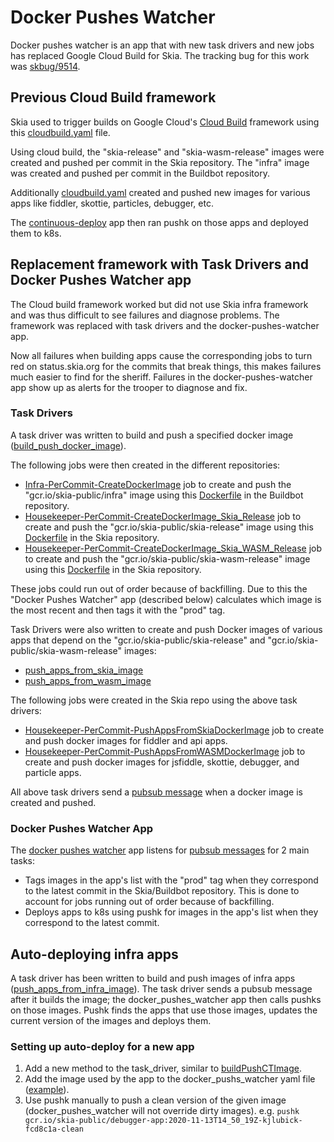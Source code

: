Docker Pushes Watcher
=====================

Docker pushes watcher is an app that with new task drivers and new jobs has replaced
Google Cloud Build for Skia. The tracking bug for this work was [skbug/9514](https://bugs.chromium.org/p/skia/issues/detail?id=9514).


## Previous Cloud Build framework

Skia used to trigger builds on Google Cloud's [Cloud Build](https://cloud.google.com/cloud-build/)
framework using this [cloudbuild.yaml](https://skia.googlesource.com/skia/+show/6f217e0f8d2e5f06e36d426becd818aeefe39919/docker/cloudbuild.yaml) file.

Using cloud build, the "skia-release" and "skia-wasm-release" images were created and pushed per
commit in the Skia repository. The "infra" image was created and pushed per commit in the Buildbot
 repository.

Additionally [cloudbuild.yaml](https://skia.googlesource.com/skia/+show/6f217e0f8d2e5f06e36d426becd818aeefe39919/docker/cloudbuild.yaml)
created and pushed new images for various apps like fiddler, skottie, particles, debugger, etc.

The [continuous-deploy](https://skia.googlesource.com/buildbot/+show/1985cd594e9f8c7bdec82b89e110df7466ee3cf8/kube/go/continuous-deploy/)
app then ran pushk on those apps and deployed them to k8s.


## Replacement framework with Task Drivers and Docker Pushes Watcher app

The Cloud build framework worked but did not use Skia infra framework and was thus difficult to see
failures and diagnose problems. The framework was replaced with task drivers and the
docker-pushes-watcher app.

Now all failures when building apps cause the corresponding jobs to turn red on status.skia.org for
the commits that break things, this makes failures much easier to find for the sheriff.
Failures in the docker-pushes-watcher app show up as alerts for the trooper to diagnose and fix.


### Task Drivers

A task driver was written to build and push a specified docker image
([build_push_docker_image](https://skia.googlesource.com/buildbot/+show/master/infra/bots/task_drivers/build_push_docker_image/)).

The following jobs were then created in the different repositories:
* [Infra-PerCommit-CreateDockerImage](https://status.skia.org/repo/infra?commit_label=author&filter=search&search_value=CreateDockerImage)
  job to create and push the "gcr.io/skia-public/infra" image using this [Dockerfile](https://skia.googlesource.com/buildbot/+show/master/docker/Dockerfile)
  in the Buildbot repository.
* [Housekeeper-PerCommit-CreateDockerImage_Skia_Release](https://status.skia.org/repo/skia?commit_label=author&filter=search&search_value=CreateDockerImage_Skia_Release)
  job to create and push the "gcr.io/skia-public/skia-release" image using this [Dockerfile](https://skia.googlesource.com/skia/+show/master/docker/skia-release/Dockerfile)
  in the Skia repository.
* [Housekeeper-PerCommit-CreateDockerImage_Skia_WASM_Release](https://status.skia.org/repo/skia?commit_label=author&filter=search&search_value=CreateDockerImage_Skia_WASM_Release)
  job to create and push the "gcr.io/skia-public/skia-wasm-release" image using this [Dockerfile](https://skia.googlesource.com/skia/+show/master/docker/skia-wasm-release/Dockerfile)
  in the Skia repository.

These jobs could run out of order because of backfilling. Due to this the "Docker Pushes Watcher"
app (described below) calculates which image is the most recent and then tags it with the
"prod" tag.

Task Drivers were also written to create and push Docker images of various apps that depend on the
"gcr.io/skia-public/skia-release" and "gcr.io/skia-public/skia-wasm-release" images:
* [push_apps_from_skia_image](https://skia.googlesource.com/buildbot/+show/master/infra/bots/task_drivers/push_apps_from_skia_image/)
* [push_apps_from_wasm_image](https://skia.googlesource.com/buildbot/+show/master/infra/bots/task_drivers/push_apps_from_wasm_image/)

The following jobs were created in the Skia repo using the above task drivers:
* [Housekeeper-PerCommit-PushAppsFromSkiaDockerImage](https://status.skia.org/repo/skia?commit_label=author&filter=search&search_value=PushAppsFromSkiaDockerImage)
  job to create and push docker images for fiddler and api apps.
* [Housekeeper-PerCommit-PushAppsFromWASMDockerImage](https://status.skia.org/repo/skia?commit_label=author&filter=search&search_value=PushAppsFromWASMDockerImage)
  job to create and push docker images for jsfiddle, skottie, debugger, and particle apps.

All above task drivers send a [pubsub message](https://skia.googlesource.com/buildbot/+show/master/go/docker/build/pubsub/pubsub.go#15)
when a docker image is created and pushed.

### Docker Pushes Watcher App

The [docker pushes watcher](https://skia.googlesource.com/buildbot/+show/master/docker_pushes_watcher/)
app listens for [pubsub messages](https://skia.googlesource.com/buildbot/+show/master/go/docker/build/pubsub/pubsub.go#15) for 2 main tasks:
* Tags images in the app's list with the "prod" tag when they correspond to the latest commit in the
  Skia/Buildbot repository. This is done to account for jobs running out of order because of
  backfilling.
* Deploys apps to k8s using pushk for images in the app's list when they correspond to the
  latest commit.


## Auto-deploying infra apps

A task driver has been written to build and push images of infra apps ([push_apps_from_infra_image](https://skia.googlesource.com/buildbot/+show/master/infra/bots/task_drivers/push_apps_from_infra_image/)).
The task driver sends a pubsub message after it builds the image; the docker_pushes_watcher app
then calls pushks on those images. Pushk finds the apps that use those images, updates the
current version of the images and deploys them.

### Setting up auto-deploy for a new app

1. Add a new method to the task_driver, similar to
  [buildPushCTImage](https://skia.googlesource.com/buildbot/+show/c7ce9ee7b475f4c8032301225baccbd4442f7f0f/infra/bots/task_drivers/push_apps_from_infra_image/push_apps_from_infra_image.go#189).
2. Add the image used by the app to the docker_pushs_watcher yaml file ([example](https://skia.googlesource.com/k8s-config/+diff/399dc9fbeca5f2c92a67d4d25d7273ee5cf4b680%5E%21/#F0)).
3. Use pushk manually to push a clean version of the given image (docker_pushes_watcher will not
  override dirty images). e.g.
  `pushk gcr.io/skia-public/debugger-app:2020-11-13T14_50_19Z-kjlubick-fcd8c1a-clean`
